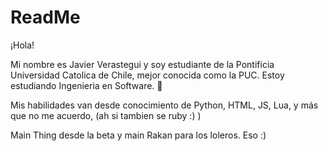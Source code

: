 # ReadMe
¡Hola!

Mi nombre es Javier Verastegui y soy estudiante de la Pontificia Universidad Catolica de Chile, mejor conocida como la PUC. Estoy estudiando Ingenieria en Software. 🎉

Mis habilidades van desde conocimiento de Python, HTML, JS, Lua, y más que no me acuerdo, (ah si tambien se ruby :) )

Main Thing desde la beta y main Rakan para los loleros. Eso :)
